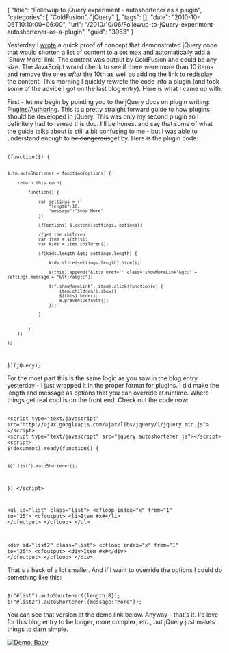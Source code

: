{
	"title": "Followup to jQuery experiment - autoshortener as a plugin",
	"categories": [
		"ColdFusion",
		"jQuery"
	],
	"tags": [],
	"date": "2010-10-06T10:10:00+06:00",
	"url": "/2010/10/06/Followup-to-jQuery-experiment-autoshortener-as-a-plugin",
	"guid": "3963"
}

Yesterday I <a href="http://www.raymondcamden.com/index.cfm/2010/10/5/Simple-jQuery-experiment--automatically-shortening-a-long-list">wrote</a> a quick proof of concept that demonstrated jQuery code that would shorten a list of content to a set max and automatically add a 'Show More' link. The content was output by ColdFusion and could be any size. The JavaScript would check to see if there were more than 10 items and remove the ones <i>after</i> the 10th as well as adding the link to redisplay the content. This morning I quickly rewrote the code into a plugin (and took some of the advice I got on the last blog entry). Here is what I came up with.

<p/>
<!--more-->
First - let me begin by pointing you to the jQuery docs on plugin writing: <a href="http://docs.jquery.com/Plugins/Authoring">Plugins/Authoring</a>. This is a pretty straight forward guide to how plugins should be developed in jQuery. This was only my second plugin so I definitely had to reread this doc. I'll be honest and say that some of what the guide talks about is still a bit confusing to me - but I was able to understand enough to <strike>be dangerous</strike>get by. Here is the plugin code:

</p>

<code>
(function($) { 

	$.fn.autoShortener = function(options) {

		return this.each(
		
			function() {

				var settings = {
					"length":10,
					"message":"Show More"
				};
				
				if(options) $.extend(settings, options);
				
				//get the children
				var item = $(this);
				var kids = item.children();

				if(kids.length &gt; settings.length) {

					kids.slice(settings.length).hide();
					
					$(this).append("&lt;a href='' class='showMoreLink'&gt;" + settings.message + "&lt;/a&gt;");
					
					$(".showMoreLink", item).click(function(e) {
						item.children().show()
						$(this).hide();
						e.preventDefault();
					});

				}
				

			}
		);

	};

})(jQuery);
</code>

<p/>

For the most part this is the same logic as you saw in the blog entry yesterday - I just wrapped it in the proper format for plugins. I did make the length and message as options that you can override at runtime. Where things get real cool is on the front end. Check out the code now:

<p/>

<code>
&lt;script type="text/javascript" src="http://ajax.googleapis.com/ajax/libs/jquery/1/jquery.min.js"&gt;&lt;/script&gt;
&lt;script type="text/javascript" src="jquery.autoshortener.js"&gt;&lt;/script&gt;
&lt;script&gt;
$(document).ready(function() {

	$(".list").autoShortener();
	
})
&lt;/script&gt;


&lt;ul id="list" class="list"&gt;
&lt;cfloop index="x" from="1" to="25"&gt;
	&lt;cfoutput&gt;
		&lt;li&gt;Item #x#&lt;/li&gt;
	&lt;/cfoutput&gt;
&lt;/cfloop&gt;
&lt;/ul&gt;

&lt;div id="list2" class="list"&gt;
&lt;cfloop index="x" from="1" to="25"&gt;
	&lt;cfoutput&gt;
		&lt;div&gt;Item #x#&lt;/div&gt;
	&lt;/cfoutput&gt;
&lt;/cfloop&gt;
&lt;/div&gt;
</code>

<p/>

That's a heck of a lot smaller. And if I want to override the options I could do something like this:

<p/>

<code>
$("#list").autoShortener({length:8});
$("#list2").autoShortener({message:"More"});
</code>

<p/>

You can see that version at the demo link below. Anyway - that's it. I'd love for this blog entry to be longer, more complex, etc., but jQuery just makes things to darn simple.

<p/>

<a href="http://www.coldfusionjedi.com/demos/oct62010/test3.cfm"><img src="http://static.raymondcamden.com/images/cfjedi/icon_128.png" title="Demo, Baby" border="0"></a>